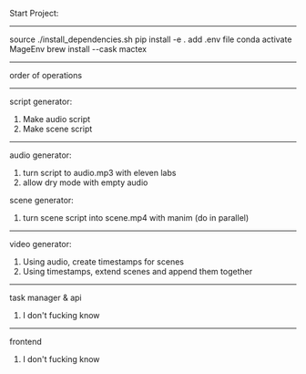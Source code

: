 Start Project:
****
source ./install_dependencies.sh
pip install -e .
add .env file
conda activate MageEnv
brew install --cask mactex
****


order of operations

-------------------------
script generator:
1. Make audio script
1. Make scene script
-------------------------
audio generator:
1. turn script to audio.mp3 with eleven labs
2. allow dry mode with empty audio

scene generator:
1. turn scene script into scene.mp4 with manim (do in parallel)
-------------------------
video generator:
1. Using audio, create timestamps for scenes
2. Using timestamps, extend scenes and append them together
-------------------------
task manager & api
1. I don't fucking know
-------------------------
frontend
1. I don't fucking know